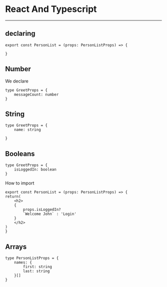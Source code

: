 # React And Typescript

***

## declaring

```
export const PersonList = (props: PersonListProps) => {

}
```

## Number

We declare

```
type GreetProps = {
    messageCount: number
}
```

## String

```
type GreetProps = {
    name: string

}
```

## Booleans

```
type GreetProps = {
    isLoggedIn: boolean
}
```

How to import

```
export const PersonList = (props: PersonListProps) => {
return(
    <h2>
    {
        props.isLoggedIn?
        `Welcome John` : 'Login'
    } 
    </h2>
)
}
```

## Arrays

```
type PersonListProps = {
    names: {
        first: string
        last: string
    }[]
}
```

